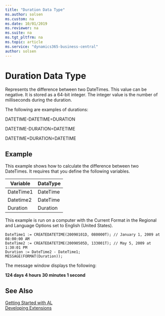 ```yaml
---
title: "Duration Data Type"
ms.author: solsen
ms.custom: na
ms.date: 10/01/2019
ms.reviewer: na
ms.suite: na
ms.tgt_pltfrm: na
ms.topic: article
ms.service: "dynamics365-business-central"
author: solsen
---
```

[//]: # (START>DO_NOT_EDIT)
[//]: # (IMPORTANT:Do not edit any of the content between here and the END>DO_NOT_EDIT.)
[//]: # (Any modifications should be made in the .xml files in the ModernDev repo.)
# Duration Data Type
Represents the difference between two DateTimes. This value can be negative. It is stored as a 64-bit integer. The integer value is the number of milliseconds during the duration.




[//]: # (IMPORTANT: END>DO_NOT_EDIT)

The following are examples of durations:  
  
 DATETIME-DATETIME=DURATION  
  
 DATETIME-DURATION=DATETIME  
  
 DATETIME+DURATION=DATETIME  
  
## Example  
 This example shows how to calculate the difference between two DateTimes. It requires that you define the following variables.  
  
|Variable|DataType|  
|--------|--------|  
|DateTime1|DateTime|  
|Datetime2|DateTime|  
|Duration|Duration|  
  
 This example is run on a computer with the Current Format in the Regional and Language Options set to English (United States).  
  
```  
DateTime1 := CREATEDATETIME(20090101D, 080000T); // January 1, 2009 at 08:00:00 AM  
DateTime2 := CREATEDATETIME(20090505D, 133001T); // May 5, 2009 at 1:30:01 PM  
Duration := DateTime2 - DateTime1;  
MESSAGE(FORMAT(Duration));  
```  
  
 The message window displays the following:  
  
 **124 days 4 hours 30 minutes 1 second**  

## See Also
[Getting Started with AL](../../devenv-get-started.md)  
[Developing Extensions](../../devenv-dev-overview.md)  